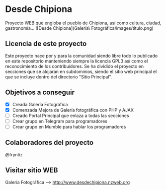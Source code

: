 # Desde Chipiona
Proyecto WEB que engloba el pueblo de Chipiona, así como cultura, ciudad, gastronomía...
            ![Desde Chipiona](Galería\ Fotográfica/images/titulo.png)

## Licencia de este proyecto
Este proyecto nace por y para la comunidad siendo libre todo lo publicado en este repositorio manteniendo siempre la licencia GPL3 así como el reconocimiento de los contribuidores.
Se ha dividido el proyecto en secciones que se alojaran en subdominios, siendo el sitio web principal el que se incluye dentro del directorio "Sitio Principal".



## Objetivos a conseguir

- [x] Creada Galería Fotográfica
- [x] Comenzada Mejora de Galería fotográfica con PHP y AJAX
- [ ] Creado Portal Principal que enlaza a todas las secciones
- [ ] Crear grupo en Telegram para programadores
- [ ] Crear grupo en Mumble para hablar los programadores

## Colaboradores del proyecto

@fryntiz


## Visitar sitio WEB
Galería Fotográfica --> http://www.desdechipiona.nzweb.org
